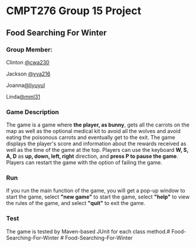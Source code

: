 # CMPT276 Group 15 Project

## Food Searching For Winter

### Group Member: 

Clinton [@cwa230](https://csil-git1.cs.surrey.sfu.ca/cwa230)

Jackson [@yya216](https://csil-git1.cs.surrey.sfu.ca/yya216)

Joanna[@liyuyul](https://csil-git1.cs.surrey.sfu.ca/liyuyul)

Linda[@mml31](https://csil-git1.cs.surrey.sfu.ca/mml31)

### Game Description 

The game is a game where **the player, as bunny**, gets all the carrots on the map as well as the optional medical kit to avoid all the wolves and avoid eating the poisonous carrots and eventually get to the exit. The game displays the player's score and information about the rewards received as well as the time of the game at the top. Players can use the keyboard **W, S, A, D** as **up, down, left, right** direction, and **press P to pause the game**. Players can restart the game with the option of failing the game.

### Run

If you run the main function of the game, you will get a pop-up window to start the game, select **"new game"** to start the game, select **"help"** to view the rules of the game, and select **"quit"** to exit the game.

### Test

The game is tested by Maven-based JUnit for each class method.#   F o o d - S e a r c h i n g - F o r - W i n t e r  
 #   F o o d - S e a r c h i n g - F o r - W i n t e r  
 